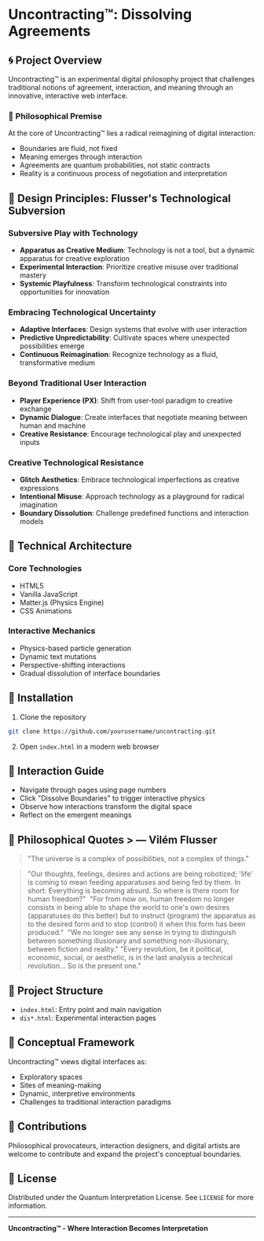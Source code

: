 # Uncontracting™: Dissolving Agreements

## 🌀 Project Overview

Uncontracting™ is an experimental digital philosophy project that challenges traditional notions of agreement, interaction, and meaning through an innovative, interactive web interface.

### 🔮 Philosophical Premise

At the core of Uncontracting™ lies a radical reimagining of digital interaction:
- Boundaries are fluid, not fixed
- Meaning emerges through interaction
- Agreements are quantum probabilities, not static contracts
- Reality is a continuous process of negotiation and interpretation

## 🧩 Design Principles: Flusser's Technological Subversion

### Subversive Play with Technology
- **Apparatus as Creative Medium**: Technology is not a tool, but a dynamic apparatus for creative exploration
- **Experimental Interaction**: Prioritize creative misuse over traditional mastery
- **Systemic Playfulness**: Transform technological constraints into opportunities for innovation

### Embracing Technological Uncertainty
- **Adaptive Interfaces**: Design systems that evolve with user interaction
- **Predictive Unpredictability**: Cultivate spaces where unexpected possibilities emerge
- **Continuous Reimagination**: Recognize technology as a fluid, transformative medium

### Beyond Traditional User Interaction
- **Player Experience (PX)**: Shift from user-tool paradigm to creative exchange
- **Dynamic Dialogue**: Create interfaces that negotiate meaning between human and machine
- **Creative Resistance**: Encourage technological play and unexpected inputs

### Creative Technological Resistance
- **Glitch Aesthetics**: Embrace technological imperfections as creative expressions
- **Intentional Misuse**: Approach technology as a playground for radical imagination
- **Boundary Dissolution**: Challenge predefined functions and interaction models

## 🌈 Technical Architecture

### Core Technologies
- HTML5
- Vanilla JavaScript
- Matter.js (Physics Engine)
- CSS Animations

### Interactive Mechanics
- Physics-based particle generation
- Dynamic text mutations
- Perspective-shifting interactions
- Gradual dissolution of interface boundaries

## 🚀 Installation

1. Clone the repository
```bash
git clone https://github.com/yourusername/uncontracting.git
```

2. Open `index.html` in a modern web browser

## 🔬 Interaction Guide

- Navigate through pages using page numbers
- Click "Dissolve Boundaries" to trigger interactive physics
- Observe how interactions transform the digital space
- Reflect on the emergent meanings

## 📜 Philosophical Quotes > — Vilém Flusser


> "The universe is a complex of possibilities, not a complex of things."

> "Our thoughts, feelings, desires and actions are being robotized; 'life' is coming to mean feeding apparatuses and being fed by them. In short: Everything is becoming absurd. So where is there room for human freedom?"
⁠​
> "For from now on, human freedom no longer consists in being able to shape the world to one's own desires (apparatuses do this better) but to instruct (program) the apparatus as to the desired form and to stop (control) it when this form has been produced."⁠
⁠​
> "We no longer see any sense in trying to distinguish between something illusionary and something non-illusionary, between fiction and reality."⁠
⁠​
> "Every revolution, be it political, economic, social, or aesthetic, is in the last analysis a technical revolution... So is the present one."⁠
⁠
## 🌊 Project Structure

- `index.html`: Entry point and main navigation
- `dis*.html`: Experimental interaction pages
  
## 🤔 Conceptual Framework

Uncontracting™ views digital interfaces as:
- Exploratory spaces
- Sites of meaning-making
- Dynamic, interpretive environments
- Challenges to traditional interaction paradigms

## 🌟 Contributions

Philosophical provocateurs, interaction designers, and digital artists are welcome to contribute and expand the project's conceptual boundaries.

## 📄 License

Distributed under the Quantum Interpretation License. See `LICENSE` for more information.

---

**Uncontracting™ - Where Interaction Becomes Interpretation**
